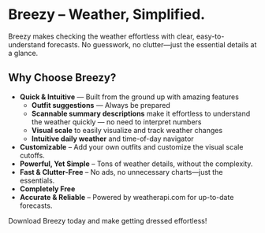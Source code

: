 # Breezy – Weather, Simplified.

Breezy makes checking the weather effortless with clear, easy-to-understand forecasts. No guesswork, no clutter—just the essential details at a glance.

## Why Choose Breezy?

- **Quick & Intuitive** — Built from the ground up with amazing features
   - **Outfit suggestions** — Always be prepared
   - **Scannable summary descriptions** make it effortless to understand the weather quickly — no need to interpret numbers
   - **Visual scale** to easily visualize and track weather changes
   - **Intuitive daily weather** and time-of-day navigator
- **Customizable** – Add your own outfits and customize the visual scale cutoffs.
- **Powerful, Yet Simple** – Tons of weather details, without the complexity.
- **Fast & Clutter-Free** – No ads, no unnecessary charts—just the essentials.
- **Completely Free**
- **Accurate & Reliable** – Powered by weatherapi.com for up-to-date forecasts.

Download Breezy today and make getting dressed effortless!